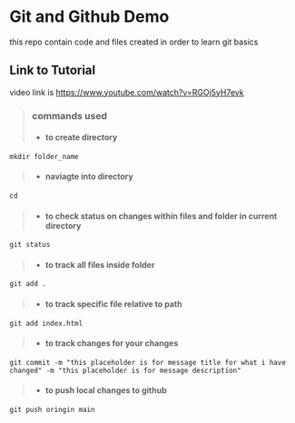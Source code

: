 # Git and Github Demo

this repo contain code and files created in order to learn git basics

## Link to Tutorial

video link is https://www.youtube.com/watch?v=RGOj5yH7evk

> ### commands used
>
>  - #### to create directory
`mkdir folder_name`
> - #### naviagte into directory
`cd`
> - #### to check status on changes within files and folder in current directory
`git status`
> - #### to track all files inside folder
`git add .`
> - #### to track specific file relative to path
`git add index.html`
> - #### to track changes for your changes
`git commit -m "this placeholder is for message title for what i have changed" -m "this placeholder is for message description"`
> - #### to push local changes to github
`git push oringin main`
